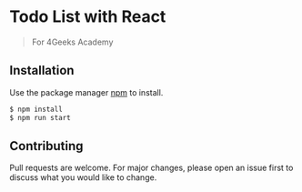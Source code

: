 # Todo List with React

> For 4Geeks Academy

## Installation

Use the package manager [npm](https://www.npmjs.com/) to install.

```bash
$ npm install
$ npm run start
```


## Contributing
Pull requests are welcome. For major changes, please open an issue first to discuss what you would like to change.

